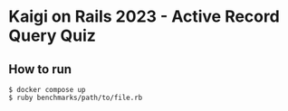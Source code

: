 # Kaigi on Rails 2023 - Active Record Query Quiz

## How to run

```console
$ docker compose up
$ ruby benchmarks/path/to/file.rb
```
